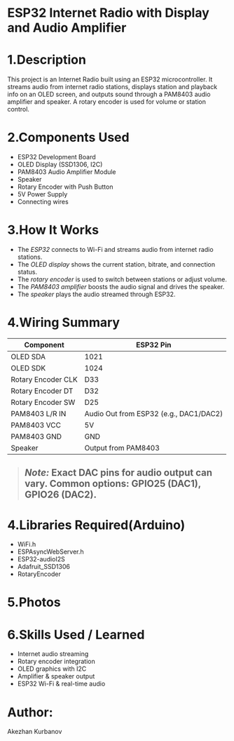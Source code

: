 # ESP32 Internet Radio with Display and Audio Amplifier

# 1.Description
This project is an Internet Radio built using an ESP32 microcontroller. It streams audio from internet radio stations, displays station and playback info on an OLED screen, and outputs sound through a PAM8403 audio amplifier and speaker. A rotary encoder is used for volume or station control.

# 2.Components Used
- ESP32 Development Board
- OLED Display (SSD1306, I2C)
- PAM8403 Audio Amplifier Module
- Speaker
- Rotary Encoder with Push Button
- 5V Power Supply
- Connecting wires

# 3.How It Works
- The *ESP32* connects to Wi-Fi and streams audio from internet radio stations.
- The *OLED display* shows the current station, bitrate, and connection status.
- The *rotary encoder* is used to switch between stations or adjust volume.
- The *PAM8403 amplifier* boosts the audio signal and drives the speaker.
- The *speaker* plays the audio streamed through ESP32.

# 4.Wiring Summary

| Component            | ESP32 Pin |
|----------------------|-----------|
| OLED SDA             | 1021      |
| OLED SDK             | 1024      |
| Rotary Encoder CLK   | D33       |
| Rotary Encoder DT    | D32       |
| Rotary Encoder SW    | D25       |
| PAM8403 L/R IN       | Audio Out from ESP32 (e.g., DAC1/DAC2) |
| PAM8403 VCC          | 5V        |
| PAM8403 GND          | GND       |
| Speaker              | Output from PAM8403 |

> ## *Note:* Exact DAC pins for audio output can vary. Common options: GPIO25 (DAC1), GPIO26 (DAC2).

# 4.Libraries Required(Arduino)
- WiFi.h
- ESPAsyncWebServer.h
- ESP32-audioI2S
- Adafruit_SSD1306
- RotaryEncoder

# 5.Photos
  

# 6.Skills Used / Learned
- Internet audio streaming
- Rotary encoder integration
- OLED graphics with I2C
- Amplifier & speaker output
- ESP32 Wi-Fi & real-time audio

# Author:
Akezhan Kurbanov
